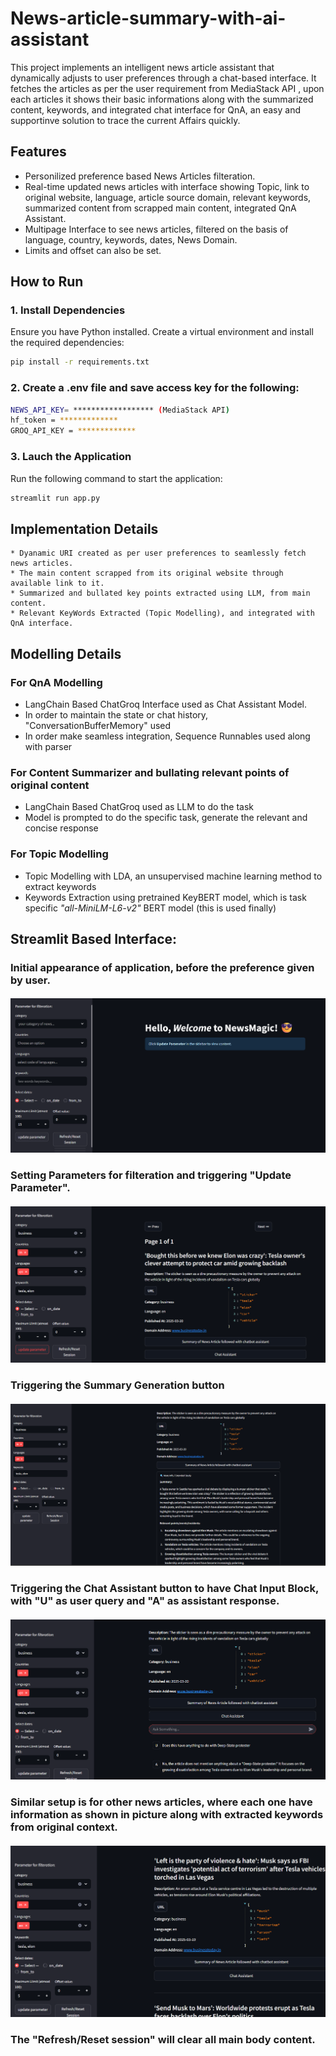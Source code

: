 # News-article-summary-with-ai-assistant

This project implements an intelligent news article assistant that dynamically adjusts to user preferences through a chat-based interface. It fetches the articles as per the user requirement from MediaStack API , upon each articles it shows their basic informations along with the summarized content, keywords, and integrated chat interface for QnA, an easy and supportinve solution to trace the current Affairs quickly.

## Features
- Personilized preference based News Articles filteration.
- Real-time updated news articles with interface showing Topic, link to original website, language, article source domain, relevant keywords, summarized content from scrapped main content, integrated QnA Assistant.
- Multipage Interface to see news articles, filtered on the basis of language, country, keywords, dates, News Domain.
- Limits and offset can also be set.

## How to Run

### 1. Install Dependencies
Ensure you have Python installed. Create a virtual environment and install the required dependencies:

```bash
pip install -r requirements.txt
```

### 2. Create a .env file and save access key for the following:

```bash
NEWS_API_KEY= ****************** (MediaStack API)
hf_token = *************
GROQ_API_KEY = *************
```
### 3. Lauch the Application
Run the following command to start the application:

```bash
streamlit run app.py
```

## Implementation Details
<!-- * **MediaStack API integration :** -->
    * Dyanamic URI created as per user preferences to seamlessly fetch news articles.
    * The main content scrapped from its original website through available link to it.
    * Summarized and bullated key points extracted using LLM, from main content.
    * Relevant KeyWords Extracted (Topic Modelling), and integrated with QnA interface.

## Modelling Details
### For QnA Modelling
- LangChain Based ChatGroq Interface used as Chat Assistant Model.
- In order to maintain the state or chat history, "ConversationBufferMemory" used
- In order make seamless integration, Sequence Runnables used along with parser
### For Content Summarizer and bullating relevant points of original content
- LangChain Based ChatGroq used as LLM to do the task
- Model is prompted to do the specific task, generate the relevant and concise response 
### For Topic Modelling
- Topic Modelling with LDA, an unsupervised machine learning method to extract keywords
- Keywords Extraction using pretrained KeyBERT model, which is task specific *"all-MiniLM-L6-v2"* BERT model (this is used finally)


## Streamlit Based Interface:

### Initial appearance of application, before the preference given by user.
#### ![Initial Logo](images/image1.png) 


### Setting Parameters for filteration and triggering "Update Parameter".
#### ![Initial Logo](images/image2.png)

### Triggering the Summary Generation button
#### ![Initial Logo](images/image3.png)


### Triggering the Chat Assistant button to have Chat Input Block, with "U" as user query and "A" as assistant response.
#### ![Initial Logo](images/image4.png)

### Similar setup is for other news articles, where each one have information as shown in picture along with extracted keywords from original context.
#### ![Initial Logo](images/image5.png)

### The "Refresh/Reset session" will clear all main body content.
